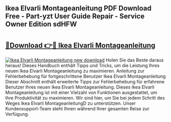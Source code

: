 ## Ikea Elvarli Montageanleitung PDF Download Free - Part-yzt User Guide Repair - Service Owner Edition sdHFW

# <h2><a href="http://df73x5x.blite.top/?on=Ikea+Elvarli+Montageanleitung">🔗Download 👉🔴 Ikea Elvarli Montageanleitung</a></h2>

[![Ikea Elvarli Montageanleitung new download](https://i.imgur.com/lujVjoI.png)](http://df73x5x.blite.top/?on=Ikea+Elvarli+Montageanleitung)
Holen Sie das Beste daraus heraus! Dieses Handbuch enthält Tipps und Tricks, um die Leistung Ihres neuen Ikea Elvarli Montageanleitung zu maximieren. Anleitung zur Fehlerbehebung für fortgeschrittene Benutzer Ikea Elvarli Montageanleitung Dieser Abschnitt enthält erweiterte Tipps zur Fehlerbehebung für erfahrene Benutzer Ihres neuen Ikea Elvarli Montageanleitung. Dieses Ikea Elvarli Montageanleitung ist mit einer Vielzahl von Funktionen ausgestattet, um Ihre Produktivität zu maximieren. Wir sind hier, um Sie bei jedem Schritt des Weges Ikea Elvarli MontageanleitungD zu unterstützen. Unser Kundensupport-Team steht Ihnen während Ihrer gesamten Reise zur Verfügung.

